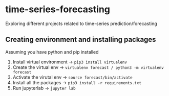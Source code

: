 # time-series-forecasting
Exploring different projects related to time-series prediction/forecasting

## Creating environment and installing packages
Assuming you have python and pip installed

1. Install virtual environment -> `pip3 install virtualenv`
2. Create the virtual env -> `virtualenv forecast / python3 -m virtualenv forecast`
3. Activate the virutal env -> `source forecast/bin/activate`
4. Install all the packages -> `pip3 install -r requirements.txt`
5. Run jupyterlab -> `jupyter lab`